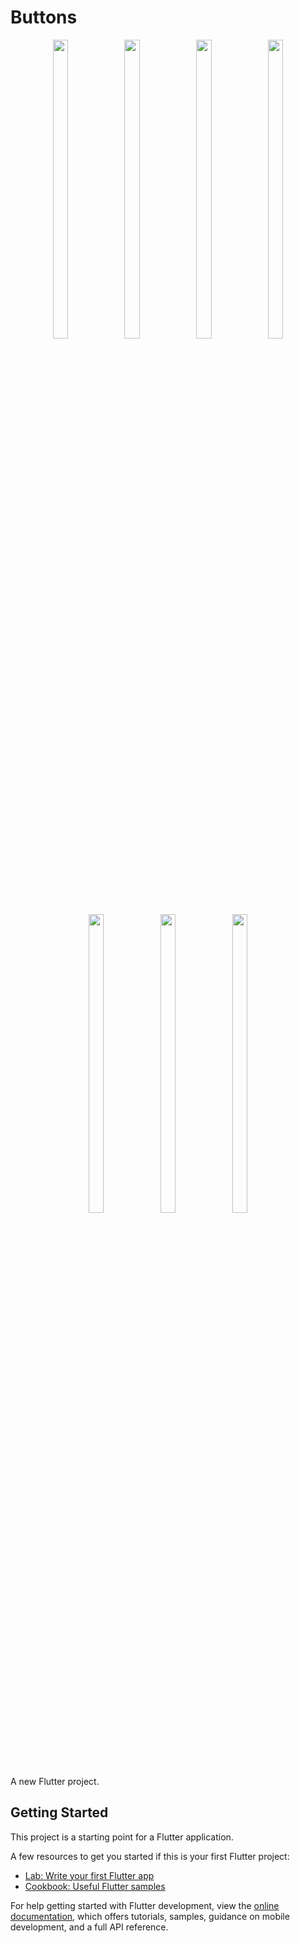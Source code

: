 # Buttons

<p align="center">
   <img src = "https://github.com/DurgaMewada/button/assets/149373536/13c3fe9d-84d7-4838-88be-c447450f866a" width=22% height=35% >
   <img src = "https://github.com/DurgaMewada/button/assets/149373536/19c51fd9-d41f-41a0-98fd-cf5e91c35142" width=22% height=35% >
   <img src = "https://github.com/DurgaMewada/button/assets/149373536/3dafa2a9-e07a-40a1-ba0f-32bbe61212eb" width=22% height=35% >
   <img src = "https://github.com/DurgaMewada/button/assets/149373536/903fa6a0-8720-4b24-9189-a185e045443c" width=22% height=35% >
<br>
  <br>
  </br>
</b>
   <img src = "https://github.com/DurgaMewada/button/assets/149373536/bb2c7fe5-ee8a-41da-a9b0-0709034f4f81" width=22% height=35% >
   <img src = "https://github.com/DurgaMewada/button/assets/149373536/3e27538f-151e-40d1-8179-6ebbbbb96eba" width=22% height=35% >
   <img src = "https://github.com/DurgaMewada/button/assets/149373536/cf25a9be-4835-4c8a-9fa3-690e3c6a468d" width=22% height=35% >
   


</p>

A new Flutter project.

## Getting Started

This project is a starting point for a Flutter application.

A few resources to get you started if this is your first Flutter project:

- [Lab: Write your first Flutter app](https://docs.flutter.dev/get-started/codelab)
- [Cookbook: Useful Flutter samples](https://docs.flutter.dev/cookbook)

For help getting started with Flutter development, view the
[online documentation](https://docs.flutter.dev/), which offers tutorials,
samples, guidance on mobile development, and a full API reference.
